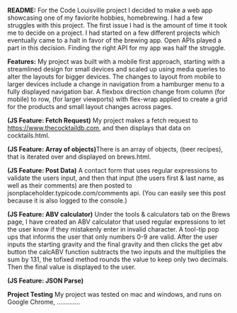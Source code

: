 <b>README:</b>
For the Code Louisville project I decided to make a web app showcasing one of my faviorite hobbies, homebrewing. I had a few struggles with this project. The first issue I had is the amount of time it took me to decide on a project. I had started on a few different projects which eventually came to a halt in favor of the brewing app. Open APIs played a part in this decision. Finding the right API for my app was half the struggle.   

<b>Features:</b>
My project was built with a mobile first approach, starting with a streamlined design for small devices and scaled up using  media queries to alter the layouts for bigger devices.
The changes to layout from mobile to larger devices include a change in navigation from a hamburger menu to a fully displayed navigation bar.
A flexbox direction change from column (for mobile) to row, (for larger viewports) with flex-wrap applied to create a grid for the products and small layout changes across pages. 


<b>(JS Feature: Fetch Request)</b> My project makes a fetch request to https://www.thecocktaildb.com, and then displays that data on cocktails.html.

<b>(JS Feature: Array of objects)</b>There is an array of objects, (beer recipes), that is iterated over and displayed on brews.html.

<b>(JS Feature: Post Data)</b> A contact form that uses regular expressions to validate the users input, and then that input (the users first & last name, as well as their comments) are then posted to jsonplaceholder.typicode.com/comments api. (You can easily see this post because it is also logged to the console.)

<b>(JS Feature: ABV calculator)</b> Under the tools & calculators tab on the Brews page, I have created an ABV calculator that used regular expressions to let the user know if they mistakenly enter in invalid character. A tool-tip pop ups that informs the user that only numbers 0-9 are valid. After the user inputs the starting gravity and the final gravity and then clicks the get abv button the calcABV function subtracts the two inputs and the multiplies the sum by 131, the tofixed method rounds the value to keep only two decimals. Then the final value is displayed to the user.

<b>(JS Feature: JSON Parse)</b>



<b>Project Testing</b>
My project was tested on mac and windows, and runs on Google Chrome, .............<br>

